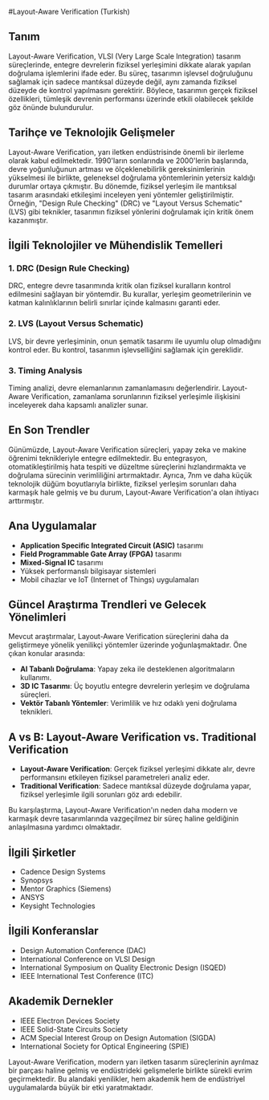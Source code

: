 #Layout-Aware Verification (Turkish)

## Tanım

Layout-Aware Verification, VLSI (Very Large Scale Integration) tasarım süreçlerinde, entegre devrelerin fiziksel yerleşimini dikkate alarak yapılan doğrulama işlemlerini ifade eder. Bu süreç, tasarımın işlevsel doğruluğunu sağlamak için sadece mantıksal düzeyde değil, aynı zamanda fiziksel düzeyde de kontrol yapılmasını gerektirir. Böylece, tasarımın gerçek fiziksel özellikleri, tümleşik devrenin performansı üzerinde etkili olabilecek şekilde göz önünde bulundurulur.

## Tarihçe ve Teknolojik Gelişmeler

Layout-Aware Verification, yarı iletken endüstrisinde önemli bir ilerleme olarak kabul edilmektedir. 1990'ların sonlarında ve 2000'lerin başlarında, devre yoğunluğunun artması ve ölçeklenebilirlik gereksinimlerinin yükselmesi ile birlikte, geleneksel doğrulama yöntemlerinin yetersiz kaldığı durumlar ortaya çıkmıştır. Bu dönemde, fiziksel yerleşim ile mantıksal tasarım arasındaki etkileşimi inceleyen yeni yöntemler geliştirilmiştir. Örneğin, "Design Rule Checking" (DRC) ve "Layout Versus Schematic" (LVS) gibi teknikler, tasarımın fiziksel yönlerini doğrulamak için kritik önem kazanmıştır.

## İlgili Teknolojiler ve Mühendislik Temelleri

### 1. DRC (Design Rule Checking)
DRC, entegre devre tasarımında kritik olan fiziksel kuralların kontrol edilmesini sağlayan bir yöntemdir. Bu kurallar, yerleşim geometrilerinin ve katman kalınlıklarının belirli sınırlar içinde kalmasını garanti eder.

### 2. LVS (Layout Versus Schematic)
LVS, bir devre yerleşiminin, onun şematik tasarımı ile uyumlu olup olmadığını kontrol eder. Bu kontrol, tasarımın işlevselliğini sağlamak için gereklidir.

### 3. Timing Analysis
Timing analizi, devre elemanlarının zamanlamasını değerlendirir. Layout-Aware Verification, zamanlama sorunlarının fiziksel yerleşimle ilişkisini inceleyerek daha kapsamlı analizler sunar.

## En Son Trendler

Günümüzde, Layout-Aware Verification süreçleri, yapay zeka ve makine öğrenimi teknikleriyle entegre edilmektedir. Bu entegrasyon, otomatikleştirilmiş hata tespiti ve düzeltme süreçlerini hızlandırmakta ve doğrulama sürecinin verimliliğini artırmaktadır. Ayrıca, 7nm ve daha küçük teknolojik düğüm boyutlarıyla birlikte, fiziksel yerleşim sorunları daha karmaşık hale gelmiş ve bu durum, Layout-Aware Verification'a olan ihtiyacı arttırmıştır.

## Ana Uygulamalar

- **Application Specific Integrated Circuit (ASIC)** tasarımı
- **Field Programmable Gate Array (FPGA)** tasarımı
- **Mixed-Signal IC** tasarımı
- Yüksek performanslı bilgisayar sistemleri
- Mobil cihazlar ve IoT (Internet of Things) uygulamaları

## Güncel Araştırma Trendleri ve Gelecek Yönelimleri

Mevcut araştırmalar, Layout-Aware Verification süreçlerini daha da geliştirmeye yönelik yenilikçi yöntemler üzerinde yoğunlaşmaktadır. Öne çıkan konular arasında:
- **AI Tabanlı Doğrulama**: Yapay zeka ile desteklenen algoritmaların kullanımı.
- **3D IC Tasarımı**: Üç boyutlu entegre devrelerin yerleşim ve doğrulama süreçleri.
- **Vektör Tabanlı Yöntemler**: Verimlilik ve hız odaklı yeni doğrulama teknikleri.

## A vs B: Layout-Aware Verification vs. Traditional Verification

- **Layout-Aware Verification**: Gerçek fiziksel yerleşimi dikkate alır, devre performansını etkileyen fiziksel parametreleri analiz eder.
- **Traditional Verification**: Sadece mantıksal düzeyde doğrulama yapar, fiziksel yerleşimle ilgili sorunları göz ardı edebilir.

Bu karşılaştırma, Layout-Aware Verification'ın neden daha modern ve karmaşık devre tasarımlarında vazgeçilmez bir süreç haline geldiğinin anlaşılmasına yardımcı olmaktadır.

## İlgili Şirketler

- Cadence Design Systems
- Synopsys
- Mentor Graphics (Siemens)
- ANSYS
- Keysight Technologies

## İlgili Konferanslar

- Design Automation Conference (DAC)
- International Conference on VLSI Design
- International Symposium on Quality Electronic Design (ISQED)
- IEEE International Test Conference (ITC)

## Akademik Dernekler

- IEEE Electron Devices Society
- IEEE Solid-State Circuits Society
- ACM Special Interest Group on Design Automation (SIGDA)
- International Society for Optical Engineering (SPIE)

Layout-Aware Verification, modern yarı iletken tasarım süreçlerinin ayrılmaz bir parçası haline gelmiş ve endüstrideki gelişmelerle birlikte sürekli evrim geçirmektedir. Bu alandaki yenilikler, hem akademik hem de endüstriyel uygulamalarda büyük bir etki yaratmaktadır.